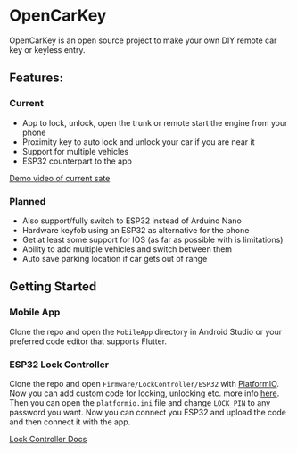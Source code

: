 # OpenCarKey

OpenCarKey is an open source project to make your own DIY remote car key or keyless entry.

## Features:
### Current
- App to lock, unlock, open the trunk or remote start the engine from your phone
- Proximity key to auto lock and unlock your car if you are near it
- Support for multiple vehicles
- ESP32 counterpart to the app

[Demo video of current sate](https://www.instagram.com/reel/C-vFoHECqch/?utm_source=ig_web_copy_link&igsh=MzRlODBiNWFlZA==)

### Planned
- Also support/fully switch to ESP32 instead of Arduino Nano
- Hardware keyfob using an ESP32 as alternative for the phone
- Get at least some support for IOS (as far as possible with is limitations)
- Ability to add multiple vehicles and switch between them
- Auto save parking location if car gets out of range

## Getting Started
### Mobile App
Clone the repo and open the `MobileApp` directory in Android Studio or your preferred code editor that supports Flutter.

### ESP32 Lock Controller
Clone the repo and open `Firmware/LockController/ESP32` with [PlatformIO](https://platformio.org/platformio-ide).
Now you can add custom code for locking, unlocking etc. more info [here](Docs/LockController.md#custom-code-for-locking-unlocking-etc).
Then you can open the `platformio.ini` file and change `LOCK_PIN` to any password you want.
Now you can connect you ESP32 and upload the code and then connect it with the app.

[Lock Controller Docs](Docs/LockController.md)